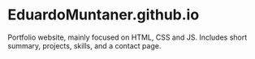 # EduardoMuntaner.github.io
Portfolio website, mainly focused on HTML, CSS and JS. Includes short summary, projects, skills, and a contact page.
